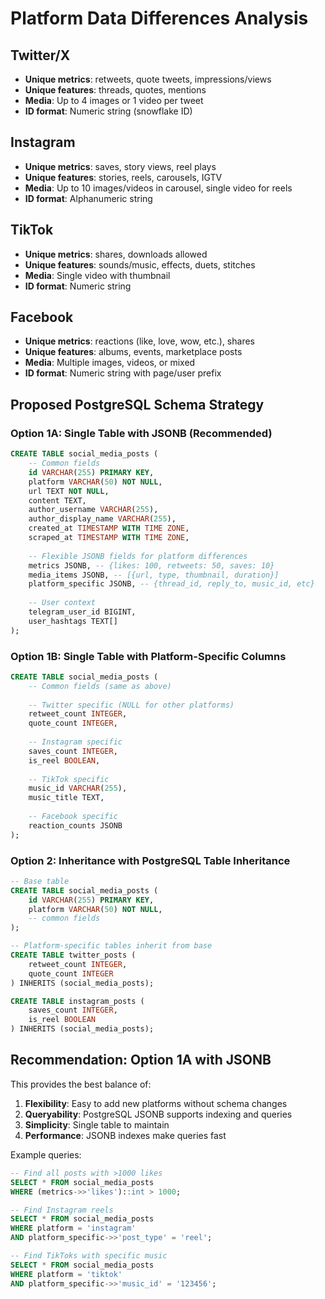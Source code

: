 # Platform Data Differences Analysis

## Twitter/X
- **Unique metrics**: retweets, quote tweets, impressions/views
- **Unique features**: threads, quotes, mentions
- **Media**: Up to 4 images or 1 video per tweet
- **ID format**: Numeric string (snowflake ID)

## Instagram
- **Unique metrics**: saves, story views, reel plays
- **Unique features**: stories, reels, carousels, IGTV
- **Media**: Up to 10 images/videos in carousel, single video for reels
- **ID format**: Alphanumeric string

## TikTok
- **Unique metrics**: shares, downloads allowed
- **Unique features**: sounds/music, effects, duets, stitches
- **Media**: Single video with thumbnail
- **ID format**: Numeric string

## Facebook
- **Unique metrics**: reactions (like, love, wow, etc.), shares
- **Unique features**: albums, events, marketplace posts
- **Media**: Multiple images, videos, or mixed
- **ID format**: Numeric string with page/user prefix

## Proposed PostgreSQL Schema Strategy

### Option 1A: Single Table with JSONB (Recommended)
```sql
CREATE TABLE social_media_posts (
    -- Common fields
    id VARCHAR(255) PRIMARY KEY,
    platform VARCHAR(50) NOT NULL,
    url TEXT NOT NULL,
    content TEXT,
    author_username VARCHAR(255),
    author_display_name VARCHAR(255),
    created_at TIMESTAMP WITH TIME ZONE,
    scraped_at TIMESTAMP WITH TIME ZONE,
    
    -- Flexible JSONB fields for platform differences
    metrics JSONB, -- {likes: 100, retweets: 50, saves: 10}
    media_items JSONB, -- [{url, type, thumbnail, duration}]
    platform_specific JSONB, -- {thread_id, reply_to, music_id, etc}
    
    -- User context
    telegram_user_id BIGINT,
    user_hashtags TEXT[]
);
```

### Option 1B: Single Table with Platform-Specific Columns
```sql
CREATE TABLE social_media_posts (
    -- Common fields (same as above)
    
    -- Twitter specific (NULL for other platforms)
    retweet_count INTEGER,
    quote_count INTEGER,
    
    -- Instagram specific
    saves_count INTEGER,
    is_reel BOOLEAN,
    
    -- TikTok specific
    music_id VARCHAR(255),
    music_title TEXT,
    
    -- Facebook specific
    reaction_counts JSONB
);
```

### Option 2: Inheritance with PostgreSQL Table Inheritance
```sql
-- Base table
CREATE TABLE social_media_posts (
    id VARCHAR(255) PRIMARY KEY,
    platform VARCHAR(50) NOT NULL,
    -- common fields
);

-- Platform-specific tables inherit from base
CREATE TABLE twitter_posts (
    retweet_count INTEGER,
    quote_count INTEGER
) INHERITS (social_media_posts);

CREATE TABLE instagram_posts (
    saves_count INTEGER,
    is_reel BOOLEAN
) INHERITS (social_media_posts);
```

## Recommendation: Option 1A with JSONB

This provides the best balance of:
1. **Flexibility**: Easy to add new platforms without schema changes
2. **Queryability**: PostgreSQL JSONB supports indexing and queries
3. **Simplicity**: Single table to maintain
4. **Performance**: JSONB indexes make queries fast

Example queries:
```sql
-- Find all posts with >1000 likes
SELECT * FROM social_media_posts 
WHERE (metrics->>'likes')::int > 1000;

-- Find Instagram reels
SELECT * FROM social_media_posts 
WHERE platform = 'instagram' 
AND platform_specific->>'post_type' = 'reel';

-- Find TikToks with specific music
SELECT * FROM social_media_posts 
WHERE platform = 'tiktok' 
AND platform_specific->>'music_id' = '123456';
```
